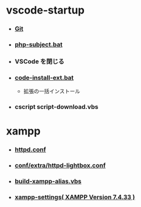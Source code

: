 # vscode-startup

- ### [Git](https://git-scm.com/)

- ### [php-subject.bat](php-subject.bat)

- ### VSCode を閉じる

- ### [code-install-ext.bat](code-install-ext.bat)
  - 拡張の一括インストール

- ### cscript script-download.vbs


# xampp

- ### [httpd.conf](https://regex101.com/r/qBqKdl/1)
- ### [conf/extra/httpd-lightbox.conf](httpd-lightbox.conf)
- ### [build-xampp-alias.vbs](build-xampp-alias.vbs)
- ### [xampp-settings( XAMPP Version 7.4.33 )](https://github.com/winofsql/xampp-settings)
